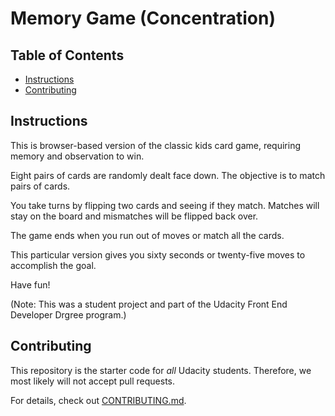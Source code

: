 # Memory Game (Concentration)

## Table of Contents

* [Instructions](#instructions)
* [Contributing](#contributing)

## Instructions

This is browser-based version of the classic kids card game, requiring memory and observation to win.

Eight pairs of cards are randomly dealt face down. The objective is to match pairs of cards.

You take turns by flipping two cards and seeing if they match. Matches will stay on the board and mismatches will be flipped back over.

The game ends when you run out of moves or match all the cards.

This particular version gives you sixty seconds or twenty-five moves to accomplish the goal.

Have fun!

(Note: This was a student project and part of the Udacity Front End Developer Drgree program.)

## Contributing

This repository is the starter code for _all_ Udacity students. Therefore, we most likely will not accept pull requests.

For details, check out [CONTRIBUTING.md](CONTRIBUTING.md).
